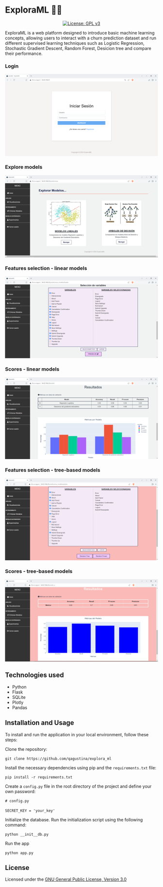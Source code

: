 # ExploraML 🧙‍♀️ 

<div align='center'>

  [![License: GPL v3](https://img.shields.io/badge/License-GPLv3-blue.svg)](https://www.gnu.org/licenses/gpl-3.0)

</div>
ExploraML is a web platform designed to introduce basic machine learning concepts, allowing users to interact with a churn prediction dataset and run different supervised learning techniques such as Logistic Regression, Stochastic Gradient Descent, Random Forest, Desicion tree and compare their performance. 

<h3>Login</h3>

![login](screenshots/01_inicio_sesion.PNG)

<h3>Explore models</h3>

![explore](screenshots/06_seccion_entrenamiento.PNG)

<h3>Features selection - linear models</h3>

![features selection](screenshots/09_seleccion_lineales.PNG)

<h3>Scores - linear models</h3>

![scores](screenshots/10_resultados_lineales.PNG)

<h3>Features selection - tree-based models</h3>

![features selection](screenshots/13_seleccion_rf.PNG)

<h3>Scores - tree-based models</h3>

![scores](screenshots/14_resultados_rf.PNG)

## Technologies used
- Python
- Flask
- SQLite
- Plotly
- Pandas

## Installation and Usage
To install and run the application in your local environment, follow these steps:

Clone the repository:
```
git clone https://github.com/qagustina/explora_ml
```
Install the necessary dependencies using pip and the `requirements.txt` file:
```
pip install -r requirements.txt
```
Create a `config.py` file in the root directory of the project and define your own password:
```
# config.py

SECRET_KEY = 'your_key'
```
Initialize the database. Run the initialization script using the following command:
```
python __init__db.py
```
Run the app
```
python app.py
```
## License

Licensed under the [GNU General Public License, Version 3.0](https://www.gnu.org/licenses/gpl-3.0.txt)
